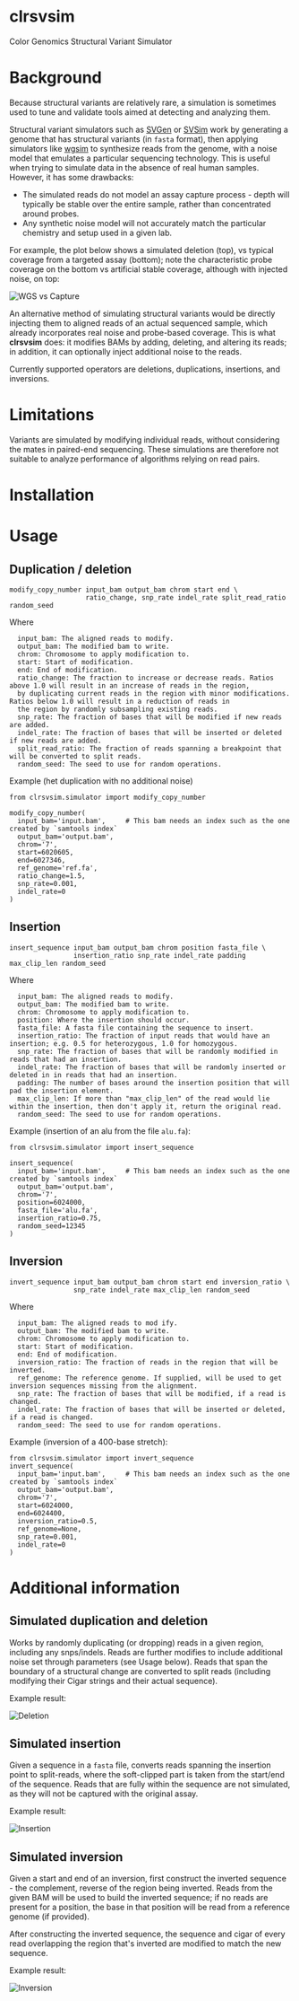 # clrsvsim
Color Genomics Structural Variant Simulator

# Background
Because structural variants are relatively rare, a simulation is sometimes used to tune and validate tools aimed at detecting and analyzing them.

Structural variant simulators such as [SVGen](http://svgen.openbioinformatics.org/en/latest/) or [SVSim](https://github.com/GregoryFaust/SVsim) work by generating a genome that has structural variants (in `fasta` format), then applying simulators like [wgsim](https://github.com/lh3/wgsim) to synthesize reads from the genome, with a noise model that emulates a particular sequencing technology. This is useful when trying to simulate data in the absence of real human samples. However, it has some drawbacks:
- The simulated reads do not model an assay capture process - depth will typically be stable over the entire sample, rather than concentrated around probes.
- Any synthetic noise model will not accurately match the particular chemistry and setup used in a given lab.

For example, the plot below shows a simulated deletion (top), vs typical coverage from a targeted assay (bottom); note the characteristic probe coverage on the bottom vs artificial stable coverage, although with injected noise, on top:

![WGS vs Capture](images/simulator1.png)

An alternative method of simulating structural variants would be directly injecting them to aligned reads of an actual sequenced sample, which already incorporates real noise and probe-based coverage. This is what **clrsvsim** does: it modifies BAMs by adding, deleting, and altering its reads; in addition, it can optionally inject additional noise to the reads. 

Currently supported operators are deletions, duplications, insertions, and inversions.

# Limitations
Variants are simulated by modifying individual reads, without considering the mates in paired-end sequencing. These simulations are therefore not suitable to analyze performance of algorithms relying on read pairs.

# Installation 

# Usage

## Duplication / deletion
```
modify_copy_number input_bam output_bam chrom start end \
                   ratio_change, snp_rate indel_rate split_read_ratio random_seed
```
Where
```
  input_bam: The aligned reads to modify.
  output_bam: The modified bam to write.
  chrom: Chromosome to apply modification to.
  start: Start of modification.
  end: End of modification.
  ratio_change: The fraction to increase or decrease reads. Ratios above 1.0 will result in an increase of reads in the region,
  by duplicating current reads in the region with minor modifications. Ratios below 1.0 will result in a reduction of reads in
  the region by randomly subsampling existing reads.
  snp_rate: The fraction of bases that will be modified if new reads are added.
  indel_rate: The fraction of bases that will be inserted or deleted if new reads are added.
  split_read_ratio: The fraction of reads spanning a breakpoint that will be converted to split reads.
  random_seed: The seed to use for random operations.
```
Example (het duplication with no additional noise)
```
from clrsvsim.simulator import modify_copy_number

modify_copy_number(
  input_bam='input.bam',     # This bam needs an index such as the one created by `samtools index`
  output_bam='output.bam',
  chrom='7',
  start=6020605,
  end=6027346,
  ref_genome='ref.fa',
  ratio_change=1.5,
  snp_rate=0.001,
  indel_rate=0
)
```

## Insertion
```
insert_sequence input_bam output_bam chrom position fasta_file \
                insertion_ratio snp_rate indel_rate padding max_clip_len random_seed
```
Where
```
  input_bam: The aligned reads to modify.
  output_bam: The modified bam to write.
  chrom: Chromosome to apply modification to.
  position: Where the insertion should occur.
  fasta_file: A fasta file containing the sequence to insert.
  insertion_ratio: The fraction of input reads that would have an insertion; e.g. 0.5 for heterozygous, 1.0 for homozygous.
  snp_rate: The fraction of bases that will be randomly modified in reads that had an insertion.
  indel_rate: The fraction of bases that will be randomly inserted or deleted in in reads that had an insertion.
  padding: The number of bases around the insertion position that will pad the insertion element.
  max_clip_len: If more than "max_clip_len" of the read would lie within the insertion, then don't apply it, return the original read.
  random_seed: The seed to use for random operations.
```
Example (insertion of an alu from the file `alu.fa`):
```
from clrsvsim.simulator import insert_sequence

insert_sequence(
  input_bam='input.bam',     # This bam needs an index such as the one created by `samtools index`
  output_bam='output.bam',
  chrom='7',
  position=6024000,
  fasta_file='alu.fa',
  insertion_ratio=0.75,
  random_seed=12345
)
```

## Inversion
```
invert_sequence input_bam output_bam chrom start end inversion_ratio \
                snp_rate indel_rate max_clip_len random_seed
```
Where
```
  input_bam: The aligned reads to mod ify.
  output_bam: The modified bam to write.
  chrom: Chromosome to apply modification to.
  start: Start of modification.
  end: End of modification.
  inversion_ratio: The fraction of reads in the region that will be inverted.
  ref_genome: The reference genome. If supplied, will be used to get inversion sequences missing from the alignment.
  snp_rate: The fraction of bases that will be modified, if a read is changed.
  indel_rate: The fraction of bases that will be inserted or deleted, if a read is changed.
  random_seed: The seed to use for random operations.
```
Example (inversion of a 400-base stretch):
```
from clrsvsim.simulator import invert_sequence
invert_sequence(
  input_bam='input.bam',     # This bam needs an index such as the one created by `samtools index`
  output_bam='output.bam',
  chrom='7',
  start=6024000,
  end=6024400,
  inversion_ratio=0.5,
  ref_genome=None,
  snp_rate=0.001,
  indel_rate=0
)
```

# Additional information

## Simulated duplication and deletion

Works by randomly duplicating (or dropping) reads in a given region, including any snps/indels. Reads are further modifies to include additional noise set through parameters (see Usage below). Reads that span the boundary of a structural change are converted to split reads (including modifying their Cigar strings and their actual sequence).

Example result:

![Deletion](images/simulator2.png)

## Simulated insertion

Given a sequence in a `fasta` file, converts reads spanning the insertion point to split-reads, where the soft-clipped part is taken from the start/end of the sequence. Reads that are fully within the sequence are not simulated, as they will not be captured with the original assay.

Example result:

![Insertion](images/simulator3.png)

## Simulated inversion

Given a start and end of an inversion, first construct the inverted sequence - the complement, reverse of the region being inverted. Reads from the given BAM will be used to build the inverted sequence; if no reads are present for a position, the base in that position will be read from a reference genome (if provided).

After constructing the inverted sequence, the sequence and cigar of every read overlapping the region that's inverted are modified to match the new sequence.

Example result:

![Inversion](images/simulator4.png)

